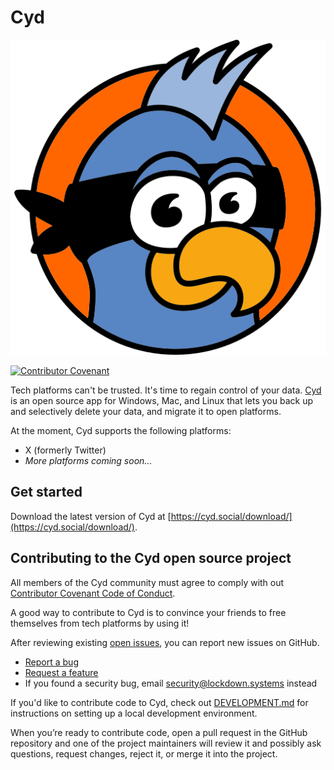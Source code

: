 # Cyd

![Cyd logo](./assets/icon.png)

[![Contributor Covenant](https://img.shields.io/badge/Contributor%20Covenant-2.1-4baaaa.svg)](code_of_conduct.md) 

Tech platforms can't be trusted. It's time to regain control of your data. [Cyd](https://cyd.social/) is an open source app for Windows, Mac, and Linux that lets you back up and selectively delete your data, and migrate it to open platforms.

At the moment, Cyd supports the following platforms:

- X (formerly Twitter)
- _More platforms coming soon..._

## Get started

Download the latest version of Cyd at [https://cyd.social/download/](https://cyd.social/download/).

## Contributing to the Cyd open source project

All members of the Cyd community must agree to comply with out [Contributor Covenant Code of Conduct](./CODE_OF_CONDUCT.md).

A good way to contribute to Cyd is to convince your friends to free themselves from tech platforms by using it!

After reviewing existing [open issues](https://github.com/lockdown-systems/cyd/issues), you can report new issues on GitHub.

- [Report a bug](https://github.com/lockdown-systems/cyd/issues/new?template=bug_report.md)
- [Request a feature](https://github.com/lockdown-systems/cyd/issues/new?template=feature_request.md)
- If you found a security bug, email security@lockdown.systems instead

If you'd like to contribute code to Cyd, check out [DEVELOPMENT.md](./DEVELOPMENT.md) for instructions on setting up a local development environment.

When you’re ready to contribute code, open a pull request in the GitHub repository and one of the project maintainers will review it and possibly ask questions, request changes, reject it, or merge it into the project.